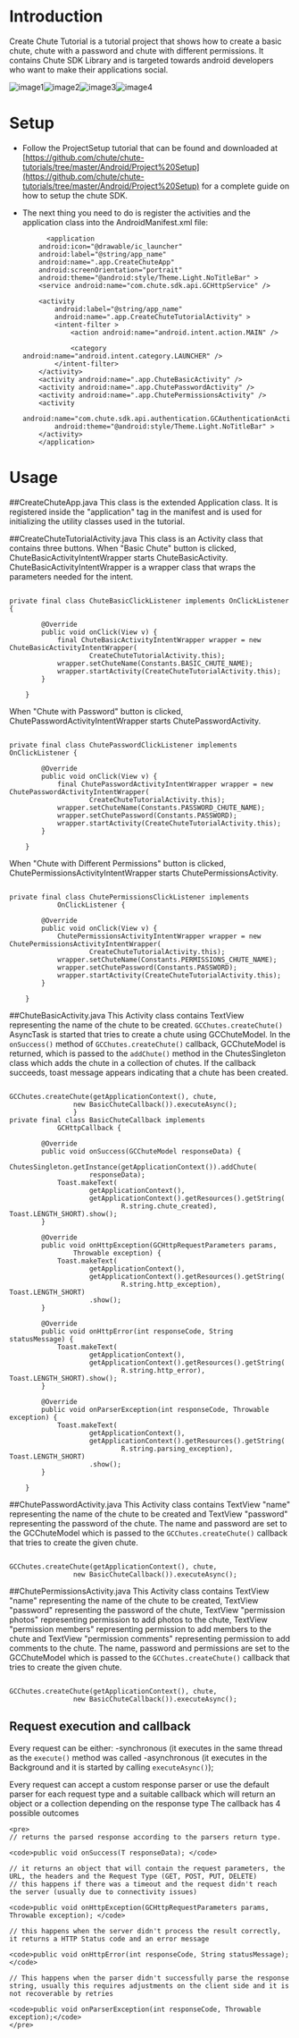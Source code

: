 Introduction
====

Create Chute Tutorial is a tutorial project that shows how to create a basic chute, chute with a password and chute with different permissions. It contains Chute SDK Library and is targeted towards android developers who want to make their applications social. 

![image1](https://github.com/chute/chute-tutorials/raw/master/Android/CreateChuteTutorial/screenshots/1.png)![image2](https://github.com/chute/chute-tutorials/raw/master/Android/CreateChuteTutorial/screenshots/2.png)![image3](https://github.com/chute/chute-tutorials/raw/master/Android/CreateChuteTutorial/screenshots/3.png)![image4](https://github.com/chute/chute-tutorials/raw/master/Android/CreateChuteTutorial/screenshots/4.png)

Setup
====

* Follow the ProjectSetup tutorial that can be found and downloaded at  
  [https://github.com/chute/chute-tutorials/tree/master/Android/Project%20Setup](https://github.com/chute/chute-tutorials/tree/master/Android/Project%20Setup) for a complete guide on how to setup the chute SDK.
  
* The next thing you need to do is register the activities and the application class into the AndroidManifest.xml file:

    ```
          <application
        android:icon="@drawable/ic_launcher"
        android:label="@string/app_name"
        android:name=".app.CreateChuteApp"
        android:screenOrientation="portrait"
        android:theme="@android:style/Theme.Light.NoTitleBar" >
        <service android:name="com.chute.sdk.api.GCHttpService" />

        <activity
            android:label="@string/app_name"
            android:name=".app.CreateChuteTutorialActivity" >
            <intent-filter >
                <action android:name="android.intent.action.MAIN" />

                <category android:name="android.intent.category.LAUNCHER" />
            </intent-filter>
        </activity>
        <activity android:name=".app.ChuteBasicActivity" />
        <activity android:name=".app.ChutePasswordActivity" />
        <activity android:name=".app.ChutePermissionsActivity" />
        <activity
            android:name="com.chute.sdk.api.authentication.GCAuthenticationActivity"
            android:theme="@android:style/Theme.Light.NoTitleBar" >
        </activity>
        </application>
    ```
    
Usage
====

##CreateChuteApp.java 
This class is the extended Application class. It is registered inside the "application" tag in the manifest and is used for initializing the utility classes used in the tutorial.

##CreateChuteTutorialActivity.java
This class is an Activity class that contains three buttons. 
When "Basic Chute" button is clicked, ChuteBasicActivityIntentWrapper starts ChuteBasicActivity. ChuteBasicActivityIntentWrapper is a wrapper class that wraps the parameters needed for the intent.
<pre><code>
private final class ChuteBasicClickListener implements OnClickListener {

		@Override
		public void onClick(View v) {
			final ChuteBasicActivityIntentWrapper wrapper = new ChuteBasicActivityIntentWrapper(
					CreateChuteTutorialActivity.this);
			wrapper.setChuteName(Constants.BASIC_CHUTE_NAME);
			wrapper.startActivity(CreateChuteTutorialActivity.this);
		}

	}
</code></pre>
When "Chute with Password" button is clicked, ChutePasswordActivityIntentWrapper starts ChutePasswordActivity.
<pre><code>
private final class ChutePasswordClickListener implements OnClickListener {

		@Override
		public void onClick(View v) {
			final ChutePasswordActivityIntentWrapper wrapper = new ChutePasswordActivityIntentWrapper(
					CreateChuteTutorialActivity.this);
			wrapper.setChuteName(Constants.PASSWORD_CHUTE_NAME);
			wrapper.setChutePassword(Constants.PASSWORD);
			wrapper.startActivity(CreateChuteTutorialActivity.this);
		}

	}
</code></pre>
When "Chute with Different Permissions" button is clicked, ChutePermissionsActivityIntentWrapper starts ChutePermissionsActivity.
<pre><code>
private final class ChutePermissionsClickListener implements
			OnClickListener {

		@Override
		public void onClick(View v) {
			ChutePermissionsActivityIntentWrapper wrapper = new ChutePermissionsActivityIntentWrapper(
					CreateChuteTutorialActivity.this);
			wrapper.setChuteName(Constants.PERMISSIONS_CHUTE_NAME);
			wrapper.setChutePassword(Constants.PASSWORD);
			wrapper.startActivity(CreateChuteTutorialActivity.this);
		}

	}
</code></pre>

##ChuteBasicActivity.java
This Activity class contains TextView representing the name of the chute to be created. 
<code>GCChutes.createChute()</code> AsyncTask is started that tries to create a chute using GCChuteModel. In the <code>onSuccess()</code> method of <code>GCChutes.createChute()</code> callback, GCChuteModel is returned, which is passed to the 
<code>addChute()</code> method in the ChutesSingleton class which adds the chute in a collection of chutes. If the callback succeeds, toast message appears indicating that a chute has been created. 	
<pre><code>
GCChutes.createChute(getApplicationContext(), chute,
				new BasicChuteCallback()).executeAsync(); 
				}
private final class BasicChuteCallback implements
			GCHttpCallback<GCChuteModel> {

		@Override
		public void onSuccess(GCChuteModel responseData) {
			ChutesSingleton.getInstance(getApplicationContext()).addChute(
					responseData);
			Toast.makeText(
					getApplicationContext(),
					getApplicationContext().getResources().getString(
							R.string.chute_created), Toast.LENGTH_SHORT).show();
		}

		@Override
		public void onHttpException(GCHttpRequestParameters params,
				Throwable exception) {
			Toast.makeText(
					getApplicationContext(),
					getApplicationContext().getResources().getString(
							R.string.http_exception), Toast.LENGTH_SHORT)
					.show();
		}

		@Override
		public void onHttpError(int responseCode, String statusMessage) {
			Toast.makeText(
					getApplicationContext(),
					getApplicationContext().getResources().getString(
							R.string.http_error), Toast.LENGTH_SHORT).show();
		}

		@Override
		public void onParserException(int responseCode, Throwable exception) {
			Toast.makeText(
					getApplicationContext(),
					getApplicationContext().getResources().getString(
							R.string.parsing_exception), Toast.LENGTH_SHORT)
					.show();
		}

	}	
</code></pre>

##ChutePasswordActivity.java
This Activity class contains TextView "name" representing the name of the chute to be created and TextView "password" representing the password of the chute.
The name and password are set to the GCChuteModel which is passed to the <code>GCChutes.createChute()</code> callback that tries to create the given chute.
<pre><code>
GCChutes.createChute(getApplicationContext(), chute,
				new BasicChuteCallback()).executeAsync();
</code></pre>

##ChutePermissionsActivity.java
This Activity class contains TextView "name" representing the name of the chute to be created, TextView "password" representing the password of the chute, TextView "permission photos" representing permission to add photos to the chute,
TextView "permission members" representing permission to add members to the chute and TextView "permission comments" representing permission to add comments to the chute.
The name, password and permissions are set to the GCChuteModel which is passed to the <code>GCChutes.createChute()</code> callback that tries to create the given chute.
<pre><code>
GCChutes.createChute(getApplicationContext(), chute,
				new BasicChuteCallback()).executeAsync();
</code></pre>

								
## Request execution and callback

 Every request can be either:
-synchronous (it executes in the same thread as the <code>execute()</code> method was called
-asynchronous (it executes in the Background and it is started by calling <code>executeAsync()</code>);

 Every request can accept a custom response parser or use the default parser for each request type and a suitable callback which will return an object or a collection depending on the response type
 The callback has 4 possible outcomes

	<pre>
	// returns the parsed response according to the parsers return type.
	
	<code>public void onSuccess(T responseData); </code>
    
	// it returns an object that will contain the request parameters, the URL, the headers and the Request Type (GET, POST, PUT, DELETE)
	// this happens if there was a timeout and the request didn't reach the server (usually due to connectivity issues)
    
	<code>public void onHttpException(GCHttpRequestParameters params, Throwable exception); </code>
	
	// this happens when the server didn't process the result correctly, it returns a HTTP Status code and an error message
    
	<code>public void onHttpError(int responseCode, String statusMessage);</code>
	
	// This happens when the parser didn't successfully parse the response string, usually this requires adjustments on the client side and it is not recoverable by retries
	
	<code>public void onParserException(int responseCode, Throwable exception);</code>
	</pre>
				